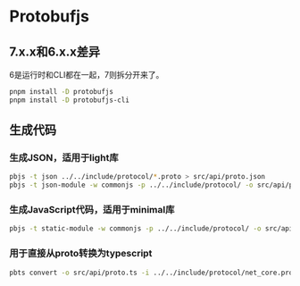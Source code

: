 # Protobufjs

## 7.x.x和6.x.x差异

6是运行时和CLI都在一起，7则拆分开来了。

```bash
pnpm install -D protobufjs
pnpm install -D protobufjs-cli
```

## 生成代码

### 生成JSON，适用于light库

```bash
pbjs -t json ../../include/protocol/*.proto > src/api/proto.json
pbjs -t json-module -w commonjs -p ../../include/protocol/ -o src/api/proto.js ../../include/protocol/*.proto
```

### 生成JavaScript代码，适用于minimal库

```bash
pbjs -t static-module -w commonjs -p ../../include/protocol/ -o src/api/proto.js ../../include/protocol/*.proto
```

### 用于直接从proto转换为typescript

```bash
pbts convert -o src/api/proto.ts -i ../../include/protocol/net_core.proto
```
